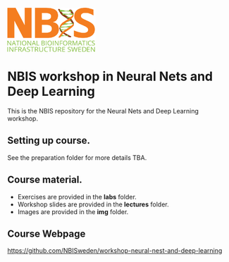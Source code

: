 [<img align="center" src="img/nbis.png" width="200" height="100" />](https://nbis.se)   
# NBIS workshop in Neural Nets and Deep Learning

This is the NBIS repository for the Neural Nets and Deep Learning workshop.

## Setting up course.

See the preparation folder for more details TBA.

## Course material.

* Exercises are provided in the **labs** folder.
* Workshop slides are provided in the **lectures** folder.
* Images are provided in the **img** folder.
 
## Course Webpage

https://github.com/NBISweden/workshop-neural-nest-and-deep-learning